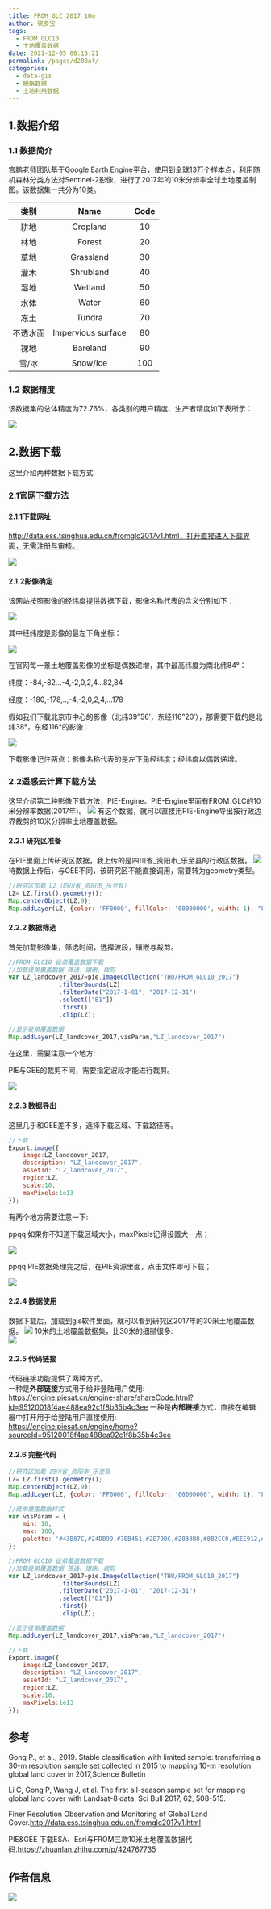 ```yaml
---
title: FROM_GLC_2017_10m
author: 锐多宝
tags: 
  - FROM_GLC10
  - 土地覆盖数据
date: 2021-12-05 00:15:21
permalink: /pages/d288af/
categories: 
  - data-gis
  - 栅格数据
  - 土地利用数据
---
```

## 1.数据介绍

### 1.1 数据简介

宫鹏老师团队基于Google Earth Engine平台，使用到全球13万个样本点，利用随机森林分类方法对Sentinel-2影像，进行了2017年的10米分辨率全球土地覆盖制图。该数据集一共分为10类。

|   类别   |        Name         | Code |
| :------: | :-----------------: | :--: |
|   耕地   |      Cropland       |  10  |
|   林地   |       Forest        |  20  |
|   草地   |      Grassland      |  30  |
|   灌木   |      Shrubland      |  40  |
|   湿地   |       Wetland       |  50  |
|   水体   |        Water        |  60  |
|   冻土   |       Tundra        |  70  |
| 不透水面 | Impervious  surface |  80  |
|   裸地   |      Bareland       |  90  |
|  雪/冰   |      Snow/Ice       | 100  |

### 1.2 数据精度

该数据集的总体精度为72.76%，各类别的用户精度、生产者精度如下表所示：

![](https://gitee.com/kitmyfaceplease/image_upload/raw/master/image/20211204203452.png)

## 2.数据下载

这里介绍两种数据下载方式

### 2.1官网下载方法

#### 2.1.1下载网址

http://data.ess.tsinghua.edu.cn/fromglc2017v1.html，打开直接进入下载界面，无需注册与审核。

![](https://gitee.com/kitmyfaceplease/image_upload/raw/master/img/202112031749311.png)

#### 2.1.2影像确定

该网站按照影像的经纬度提供数据下载，影像名称代表的含义分别如下：

![](https://gitee.com/kitmyfaceplease/image_upload/raw/master/image/20211204200300.png)

其中经纬度是影像的最左下角坐标：

![](https://gitee.com/kitmyfaceplease/image_upload/raw/master/image/20211204202121.png)

在官网每一景土地覆盖影像的坐标是偶数递增，其中最高纬度为南北纬84°：

纬度：-84,-82...-4,-2,0,2,4...82,84

经度：-180,-178,..,-4,-2,0,2,4,...178

假如我们下载北京市中心的影像（北纬39°56′，东经116°20′），那需要下载的是北纬38°，东经116°的影像：

![](https://gitee.com/kitmyfaceplease/image_upload/raw/master/image/20211204201836.png)

下载影像记住两点：影像名称代表的是左下角经纬度；经纬度以偶数递增。

### 2.2遥感云计算下载方法

这里介绍第二种影像下载方法，PIE-Engine。PIE-Engine里面有FROM_GLC的10米分辨率数据(2017年)。
![](https://gitee.com/kitmyfaceplease/image_upload/raw/master/image/20211016233628.png) 
有这个数据，就可以直接用PIE-Engine导出按行政边界裁剪的10米分辨率土地覆盖数据。

#### 2.2.1 研究区准备
在PIE里面上传研究区数据，我上传的是四川省_资阳市_乐至县的行政区数据。
![](https://gitee.com/kitmyfaceplease/image_upload/raw/master/image/20211016223921.png)
待数据上传后，与GEE不同，该研究区不能直接调用，需要转为geometry类型。
```javascript
//研究区加载 LZ（四川省_资阳市_乐至县）
LZ= LZ.first().geometry(); 
Map.centerObject(LZ,9);    
Map.addLayer(LZ, {color: 'FF0000', fillColor: '00000000', width: 1}, "LZ")
```
#### 2.2.2 数据筛选
首先加载影像集，筛选时间，选择波段，镶嵌与裁剪。
```javascript
//FROM_GLC10 徒弟覆盖数据下载                  
//加载徒弟覆盖数据 筛选、镶嵌、裁剪  
var LZ_landcover_2017=pie.ImageCollection("THU/FROM_GLC10_2017")
              .filterBounds(LZ)
              .filterDate("2017-1-01", "2017-12-31")
              .select(["B1"])
              .first()
              .clip(LZ);

//显示徒弟覆盖数据
Map.addLayer(LZ_landcover_2017,visParam,"LZ_landcover_2017")
```
在这里，需要注意一个地方:  

PIE与GEE的裁剪不同，需要指定波段才能进行裁剪。  

![](https://gitee.com/kitmyfaceplease/image_upload/raw/master/image/20211016224900.png)


#### 2.2.3 数据导出
这里几乎和GEE差不多，选择下载区域、下载路径等。
```javascript
//下载
Export.image({
    image:LZ_landcover_2017,
    description: "LZ_landcover_2017",
    assetId: "LZ_landcover_2017",
    region:LZ,
    scale:10,
    maxPixels:1e13
});
```
有两个地方需要注意一下:    

ppqq 如果你不知道下载区域大小，maxPixels记得设置大一点；  

![](https://gitee.com/kitmyfaceplease/image_upload/raw/master/image/20211016230727.png)      

ppqq PIE数据处理完之后，在PIE资源里面，点击文件即可下载；  

![](https://gitee.com/kitmyfaceplease/image_upload/raw/master/image/20211016225636.png)

#### 2.2.4 数据使用
数据下载后，加载到gis软件里面，就可以看到研究区2017年的30米土地覆盖数据。
![](https://gitee.com/kitmyfaceplease/image_upload/raw/master/image/20211016234758.png)
10米的土地覆盖数据集，比30米的细腻很多:  
![](https://gitee.com/kitmyfaceplease/image_upload/raw/master/image/20211016235013.png)


#### 2.2.5 代码链接
代码链接功能提供了两种方式。  
一种是**外部链接**方式用于给非登陆用户使用:  
https://engine.piesat.cn/engine-share/shareCode.html?id=95120018f4ae488ea92c1f8b35b4c3ee 
一种是**内部链接**方式，直接在编辑器中打开用于给登陆用户直接使用:    
https://engine.piesat.cn/engine/home?sourceId=95120018f4ae488ea92c1f8b35b4c3ee

#### 2.2.6 完整代码
```javascript
//研究区加载 四川省_资阳市_乐至县
LZ= LZ.first().geometry(); 
Map.centerObject(LZ,9);    
Map.addLayer(LZ, {color: 'FF0000', fillColor: '00000000', width: 1}, "LZ")

//徒弟覆盖数据样式
var visParam = {
    min: 10,
    max: 100,
    palette: '#43B87C,#24DB99,#7EB451,#2E79BC,#2838B8,#8B2CC0,#EEE912,#BC1FA1,#17214F,#B81A74,#B5CF52,#932626,#2B328B,#AA5C5C,#2561E9,#874949,#4ECF61,#AE5151'
};

//FROM_GLC10 徒弟覆盖数据下载                  
//加载徒弟覆盖数据 筛选、镶嵌、裁剪  
var LZ_landcover_2017=pie.ImageCollection("THU/FROM_GLC10_2017")
              .filterBounds(LZ)
              .filterDate("2017-1-01", "2017-12-31")
              .select(["B1"])
              .first()
              .clip(LZ);

//显示徒弟覆盖数据
Map.addLayer(LZ_landcover_2017,visParam,"LZ_landcover_2017")

//下载
Export.image({
    image:LZ_landcover_2017,
    description: "LZ_landcover_2017",
    assetId: "LZ_landcover_2017",
    region:LZ,
    scale:10,
    maxPixels:1e13
});
```

## 参考

Gong P., et al., 2019. Stable classification with limited sample: transferring a 30-m resolution sample set collected in 2015 to mapping 10-m resolution global land cover in 2017,Science Bulletin

Li C, Gong P, Wang J, et al. The first all-season sample set for mapping global land cover with Landsat-8 data. Sci Bull 2017, 62, 508–515.

Finer Resolution Observation and Monitoring of Global Land Cover.http://data.ess.tsinghua.edu.cn/fromglc2017v1.html

PIE&GEE 下载ESA、Esri与FROM三款10米土地覆盖数据代码.https://zhuanlan.zhihu.com/p/424767735

## 作者信息

![](https://gitee.com/kitmyfaceplease/image_upload/raw/master/image/20211128044430.png)
